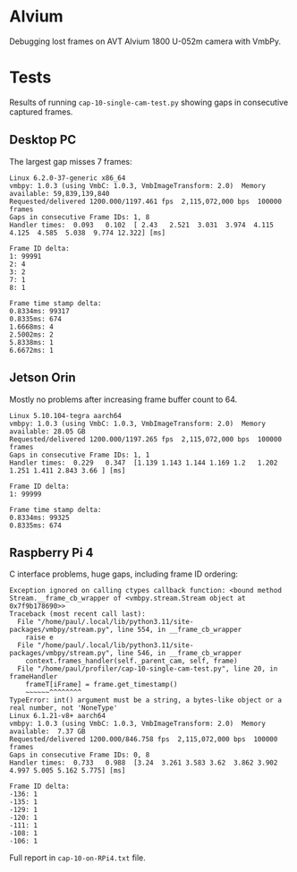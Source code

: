 # Alvium
Debugging lost frames on AVT Alvium 1800 U-052m camera with VmbPy.

# Tests
Results of running `cap-10-single-cam-test.py` showing gaps in consecutive captured frames.

## Desktop PC 
The largest gap misses 7 frames:
```
Linux 6.2.0-37-generic x86_64
vmbpy: 1.0.3 (using VmbC: 1.0.3, VmbImageTransform: 2.0)  Memory available: 59,839,139,840
Requested/delivered 1200.000/1197.461 fps  2,115,072,000 bps  100000 frames
Gaps in consecutive Frame IDs: 1, 8
Handler times:  0.093   0.102  [ 2.43   2.521  3.031  3.974  4.115  4.125  4.585  5.038  9.774 12.322] [ms]

Frame ID delta:
1: 99991
2: 4
3: 2
7: 1
8: 1

Frame time stamp delta:
0.8334ms: 99317
0.8335ms: 674
1.6668ms: 4
2.5002ms: 2
5.8338ms: 1
6.6672ms: 1
```

## Jetson Orin
Mostly no problems after increasing frame buffer count to 64.
```
Linux 5.10.104-tegra aarch64
vmbpy: 1.0.3 (using VmbC: 1.0.3, VmbImageTransform: 2.0)  Memory available: 28.05 GB
Requested/delivered 1200.000/1197.265 fps  2,115,072,000 bps  100000 frames
Gaps in consecutive Frame IDs: 1, 1
Handler times:  0.229   0.347  [1.139 1.143 1.144 1.169 1.2   1.202 1.251 1.411 2.843 3.66 ] [ms]

Frame ID delta:
1: 99999

Frame time stamp delta:
0.8334ms: 99325
0.8335ms: 674
```

## Raspberry Pi 4
C interface problems, huge gaps, including frame ID ordering:
```
Exception ignored on calling ctypes callback function: <bound method Stream.__frame_cb_wrapper of <vmbpy.stream.Stream object at 0x7f9b178690>>
Traceback (most recent call last):
  File "/home/paul/.local/lib/python3.11/site-packages/vmbpy/stream.py", line 554, in __frame_cb_wrapper
    raise e
  File "/home/paul/.local/lib/python3.11/site-packages/vmbpy/stream.py", line 546, in __frame_cb_wrapper
    context.frames_handler(self._parent_cam, self, frame)
  File "/home/paul/profiler/cap-10-single-cam-test.py", line 20, in frameHandler
    frameT[iFrame] = frame.get_timestamp()
    ~~~~~~^^^^^^^^
TypeError: int() argument must be a string, a bytes-like object or a real number, not 'NoneType'
Linux 6.1.21-v8+ aarch64
vmbpy: 1.0.3 (using VmbC: 1.0.3, VmbImageTransform: 2.0)  Memory available:  7.37 GB
Requested/delivered 1200.000/846.758 fps  2,115,072,000 bps  100000 frames
Gaps in consecutive Frame IDs: 0, 8
Handler times:  0.733   0.988  [3.24  3.261 3.583 3.62  3.862 3.902 4.997 5.005 5.162 5.775] [ms]

Frame ID delta:
-136: 1
-135: 1
-129: 1
-120: 1
-111: 1
-108: 1
-106: 1
```
Full report in `cap-10-on-RPi4.txt` file.
